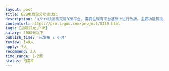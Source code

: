 ```yaml
---                
layout: post       
title: B2B电商部分功能优化           
description: '</br>快消品交易B2B平台，需要在现有平台基础上进行改版。主要功能有按产品查找，按企业查找，杳看产品详情页，发布代理申请等功能，现开发语言为PHP。</br>'     
contenturl: https://pro.lagou.com/project/8259.html      
tags: [后端开发,PHP]            
salary: 3000元以下          
publish_time: '已发布 7 小时'         
review: 149人                   
apply: 7人                   
recommend: 2人                   
time_range: 1-2周              
status: 招募中                  
---                 
```

